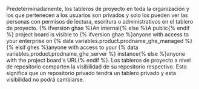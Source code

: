 Predeterminadamente, los tableros de proyecto en toda la organización y los que pertenecen a los usuarios son privados y solo los pueden ver las personas con permisos de lectura, escritura o administrativos en el tablero de proyecto. {% ifversion ghae %}An internal{% else %}A public{% endif %} project board is visible to {% ifversion ghae %}anyone with access to your enterprise on {% data variables.product.prodname_ghe_managed %}{% elsif ghes %}anyone with access to your {% data variables.product.prodname_ghe_server %} instance{% else %}anyone with the project board's URL{% endif %}. Los tableros de proyecto a nivel de repositorio comparten la visibilidad de su repositorio respectivo. Esto significa que un repositorio privado tendrá un tablero privado y esta visibilidad no podrá cambiarse.
